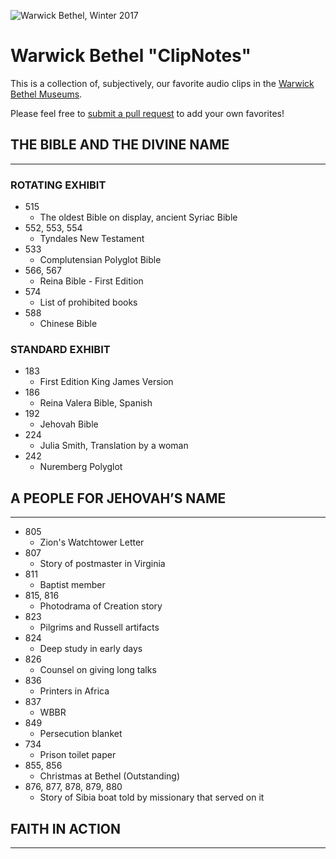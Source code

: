 ![Warwick Bethel, Winter 2017](https://scontent-sea1-1.cdninstagram.com/t51.2885-15/e35/16229069_1854090301473542_2732960356996481024_n.jpg)

# Warwick Bethel "ClipNotes"

This is a collection of, subjectively, our favorite audio clips in the [Warwick Bethel Museums](https://www.jw.org/en/jehovahs-witnesses/offices/united-states/). 

Please feel free to [submit a pull request](https://kirstiejane.github.io/friendly-github-intro/exercises/my-first-pullrequest/) to add your own favorites!

## THE BIBLE AND THE DIVINE NAME
----

### ROTATING EXHIBIT
* 515
  * The oldest Bible on display, ancient Syriac Bible
* 552, 553, 554 
  * Tyndales New Testament
* 533 
  * Complutensian Polyglot Bible  
* 566, 567 
  * Reina Bible - First Edition
* 574 
  * List of prohibited books
* 588 
  * Chinese Bible
 
### STANDARD EXHIBIT
* 183 
  * First Edition King James Version
* 186 
  * Reina Valera Bible, Spanish
* 192 
  * Jehovah Bible
* 224 
  * Julia Smith, Translation by a woman
* 242 
  * Nuremberg Polyglot
 
## A PEOPLE FOR JEHOVAH’S NAME
----
 
* 805 
  * Zion's Watchtower Letter
* 807 
  * Story of postmaster in Virginia
* 811
  * Baptist member
* 815, 816 
  * Photodrama of Creation story
* 823 
  * Pilgrims and Russell artifacts
* 824 
  * Deep study in early days
* 826
  * Counsel on giving long talks
* 836 
  * Printers in Africa
* 837
  * WBBR
* 849 
  * Persecution blanket
* 734 
  * Prison toilet paper
* 855, 856 
  * Christmas at Bethel (Outstanding)
* 876, 877, 878, 879, 880 
  * Story of Sibia boat told by missionary that served on it

## FAITH IN ACTION
----
